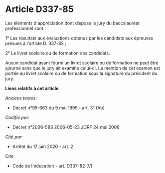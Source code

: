 # Article D337-85

Les éléments d'appréciation dont dispose le jury du baccalauréat professionnel sont : 

1° Les résultats aux évaluations obtenus par les candidats aux épreuves prévues à l'article D. 337-82 ; 

2° Le livret scolaire ou de formation des candidats. 

Aucun candidat ayant fourni un livret scolaire ou de formation ne peut être ajourné sans que le jury ait examiné celui-ci. La
mention de cet examen est portée au livret scolaire ou de formation sous la signature du président du jury.

**Liens relatifs à cet article**

_Anciens textes_:

  - Décret n°95-663 du 9 mai 1995 - art. 31 (Ab)

_Codifié par_:

  - Décret n°2006-583 2006-05-23 JORF 24 mai 2006

_Cité par_:

  - Arrêté du 17 juin 2020 - art. 2

_Cite_:

  - Code de l'éducation - art. D337-82 (V)
